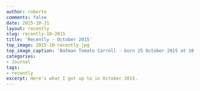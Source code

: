 ```yaml
---
author: roberto
comments: false
date: 2015-10-31
layout: recently
slug: recently-10-2015
title: 'Recently - October 2015'
top_image: 2015-10-recently.jpg
top_image_caption: 'Batman Tomato Carroll - born 25 October 2015 at 10:30am'
categories:
- Journal
tags:
- recently
excerpt: Here's what I got up to in October 2015.
---
```

